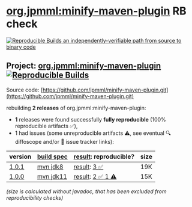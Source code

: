 [org.jpmml:minify-maven-plugin](https://central.sonatype.com/artifact/org.jpmml/minify-maven-plugin/versions) RB check
=======

[![Reproducible Builds](https://reproducible-builds.org/images/logos/rb.svg) an independently-verifiable path from source to binary code](https://reproducible-builds.org/)

## Project: [org.jpmml:minify-maven-plugin](https://central.sonatype.com/artifact/org.jpmml/minify-maven-plugin/versions) [![Reproducible Builds](https://img.shields.io/endpoint?url=https://raw.githubusercontent.com/jvm-repo-rebuild/reproducible-central/master/content/org/jpmml/minify-maven-plugin/badge.json)](https://github.com/jvm-repo-rebuild/reproducible-central/blob/master/content/org/jpmml/minify-maven-plugin/README.md)

Source code: [https://github.com/jpmml/minify-maven-plugin.git](https://github.com/jpmml/minify-maven-plugin.git)

rebuilding **2 releases** of org.jpmml:minify-maven-plugin:
- **1** releases were found successfully **fully reproducible** (100% reproducible artifacts :white_check_mark:),
- 1 had issues (some unreproducible artifacts :warning:, see eventual :mag: diffoscope and/or :memo: issue tracker links):

| version | [build spec](/BUILDSPEC.md) | [result](https://reproducible-builds.org/docs/jvm/): reproducible? | size |
| -- | --------- | ------ | -- |
| [1.0.1](https://central.sonatype.com/artifact/org.jpmml/minify-maven-plugin/1.0.1/pom) | [mvn jdk8](minify-maven-plugin-1.0.1.buildspec) | [result](minify-maven-plugin-1.0.1.buildinfo): [3 :white_check_mark: ](minify-maven-plugin-1.0.1.buildcompare) | 19K |
| [1.0.0](https://central.sonatype.com/artifact/org.jpmml/minify-maven-plugin/1.0.0/pom) | [mvn jdk11](minify-maven-plugin-1.0.0.buildspec) | [result](minify-maven-plugin-1.0.0.buildinfo): [2 :white_check_mark:  1 :warning:](minify-maven-plugin-1.0.0.buildcompare) | 15K |

<i>(size is calculated without javadoc, that has been excluded from reproducibility checks)</i>
